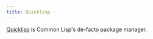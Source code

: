 ```yaml
---
title: Quicklisp
---
```


[Quicklisp][ql] is Common Lisp's de-facto package manager.

[ql]: http://quicklisp.org/
